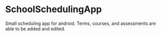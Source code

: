 # SchoolSchedulingApp

Small scheduling app for android. Terms, courses, and assessments are able to be added and edited.
